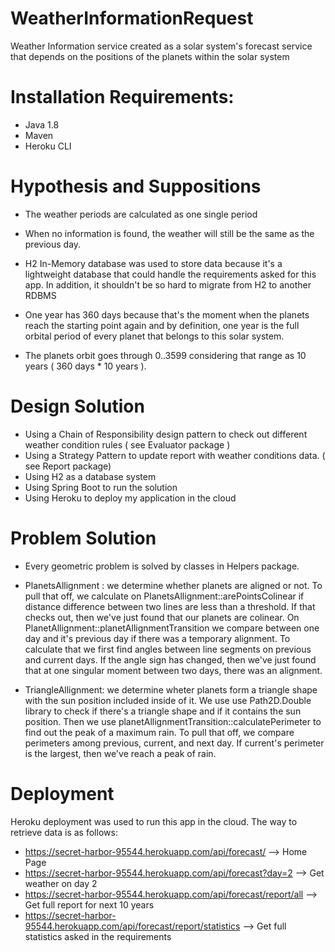 # WeatherInformationRequest
Weather Information service created as a solar system's forecast service that depends on the positions of the planets within the solar system

# Installation Requirements:
 - Java 1.8
 - Maven
 - Heroku CLI


# Hypothesis and Suppositions

* The weather periods are calculated as one single period 

* When no information is found, the weather will still be
the same as the previous day. 

* H2 In-Memory database was used to store data because it's a lightweight database that could handle the requirements asked
for this app. In addition, it shouldn't be so hard to migrate from H2 to another RDBMS

* One year has 360 days because that's the moment when the planets
reach the starting point again and by definition, one year is the
full orbital period of every planet that belongs to this solar system.

* The planets orbit goes through 0..3599 considering that range as 10 years ( 360 days * 10 years ).

  

# Design Solution

* Using a Chain of Responsibility design pattern to check out
different weather condition rules ( see Evaluator package )
* Using a Strategy Pattern to update report with weather conditions
data. ( see Report package)
* Using H2 as a database system
* Using Spring Boot to run the solution
* Using Heroku to deploy my application in the cloud

# Problem Solution

* Every geometric problem is solved by classes in Helpers package. 
  
- PlanetsAllignment : we determine whether planets are aligned or not. To pull that off, we calculate on PlanetsAllignment::arePointsColinear if distance difference between two lines are less than a threshold. If that checks out, then we've just found that our planets are colinear. On PlanetAllignment::planetAllignmentTransition we compare between one day and it's previous day if there was a temporary alignment. To calculate that we first find angles between line segments on previous and current days. If the angle sign has changed, then we've just found that at one singular moment between two days, there was an alignment.

- TriangleAllignment: we determine wheter planets form a triangle shape with the sun position included inside of it. We use use Path2D.Double library to check if there's a triangle shape and if it contains the sun position. Then we use planetAllignmentTransition::calculatePerimeter to find out the peak of a maximum rain. To pull that off, we compare perimeters among previous, current, and next day. If current's perimeter is the largest, then we've reach a peak of rain.
   
# Deployment
 
Heroku deployment was used to run this app in the cloud. The way to retrieve data is as follows:
* https://secret-harbor-95544.herokuapp.com/api/forecast/   --> Home Page
* https://secret-harbor-95544.herokuapp.com/api/forecast?day=2  --> Get weather on day 2
* https://secret-harbor-95544.herokuapp.com/api/forecast/report/all --> Get full report for next 10 years 
* https://secret-harbor-95544.herokuapp.com/api/forecast/report/statistics  --> Get full statistics asked in the requirements

    



